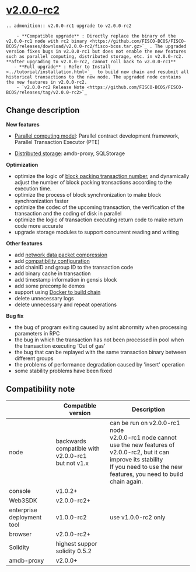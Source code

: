# [v2.0.0-rc2](https://github.com/FISCO-BCOS/FISCO-BCOS/releases/tag/v2.0.0-rc2)

```eval_rst
.. admonition:: v2.0.0-rc1 upgrade to v2.0.0-rc2

    - **Compatible upgrade** : Directly replace the binary of the v2.0.0-rc1 node with rc2 binary <https://github.com/FISCO-BCOS/FISCO-BCOS/releases/download/v2.0.0-rc2/fisco-bcos.tar.gz>`_ . The upgraded version fixes bugs in v2.0.0-rc1 but does not enable the new features such as parallel computing, distributed storage, etc. in v2.0.0-rc2. **after upgrading to v2.0.0-rc2, cannot roll back to v2.0.0-rc1**
   - **Full upgrade** : Refer to Install  <../tutorial/installation.html>`_  to build new chain and resubmit all historical transactions to the new node. The upgraded node contains the new features in v2.0.0-rc2.
    - `v2.0.0-rc2 Release Note <https://github.com/FISCO-BCOS/FISCO-BCOS/releases/tag/v2.0.0-rc2>`_
```

## Change description

**New features**

* [Parallel computing model](../app_dev/transaction_parallel.md): Parallel contract development framework, Parallel Transaction Executor (PTE)

* [Distributed storage](../blockchain_dev/distributed_storage.md): amdb-proxy, SQLStorage

**Optimization**
* optimize the logic of [block packing transaction number](../blockchain_dev/configuration.html#id15), and dynamically adjust the number of block packing transactions according to the execution time.
* optimize the process of block synchronization to make block synchronization faster
* optimize the codec of the upcoming transaction, the verification of the transaction and the coding of disk in parallel
* optimize the logic of transaction executing return code to make return code more accurate
* upgrade storage modules to support concurrent reading and writing

**Other features**

* add [network data packet compression](../design/features/network_compress.md)
* add [compatibility configuration](../blockchain_dev/configuration.html#id7>)
* add chainID and group ID to the transaction code
* add binary cache in transaction
* add timestamp information in gensis block
* add some precompile demos
* support using [Docker to build chain](../tools/build_chain.md)
* delete unnecessary logs
* delete unnecessary and repeat operations

**Bug fix**

* the bug of program exiting caused by asInt abnormity when processing parameters in RPC
* the bug in which the transaction has not been processed in pool when the transaction executing 'Out of gas'
* the bug that can be replayed with the same transaction binary between different groups
* the problems of performance degradation caused by 'insert' operation
* some stability problems have been fixed


## Compatibility note

|           | Compatible version                                            | Description                                              |
| --------- | --------------------------------------------------- | ------------------------------------------------------------ |
| node      | backwards compatible with v2.0.0-rc1<br> but not v1.x | can be run on v2.0.0-rc1 node<br> v2.0.0-rc1 node cannot use the new features of v2.0.0-rc2, but it can improve its stability <br> If you need to use the new features, you need to build chain again. |
| console    | v1.0.2+                                              |                                                              |
| Web3SDK   | v2.0.0-rc2+                                          |                                                              |
| enterprise deployment tool | v1.0.0-rc2                                     | use v1.0.0-rc2 only                                |
| browser    | v2.0.0-rc2+                                          |                                                              |
| Solidity  | highest suppor solidity 0.5.2                             |                                                              |
| amdb-proxy      | v2.0.0+                                              |                                                              |
